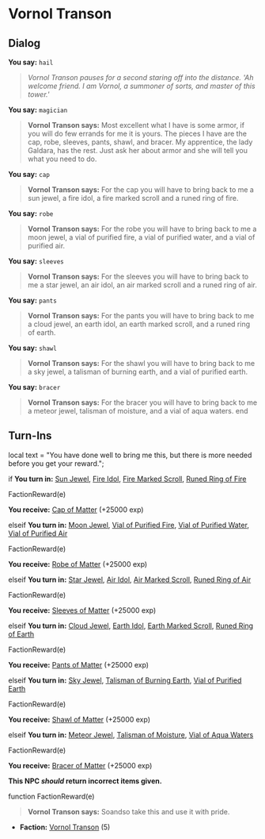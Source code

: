 # Vornol Transon
## Dialog

**You say:** `hail`



>*Vornol Transon pauses for a second staring off into the distance. 'Ah welcome friend. I am Vornol, a summoner of sorts, and master of this tower.'*

**You say:** `magician`



>**Vornol Transon says:** Most excellent what I have is some armor, if you will do few errands for me it is yours. The pieces I have are the cap, robe, sleeves, pants, shawl, and bracer. My apprentice, the lady Galdara, has the rest. Just ask her about armor and she will tell you what you need to do.

**You say:** `cap`



>**Vornol Transon says:** For the cap you will have to bring back to me a sun jewel, a fire idol, a fire marked scroll and a runed ring of fire.

**You say:** `robe`



>**Vornol Transon says:** For the robe you will have to bring back to me a moon jewel, a vial of purified fire, a vial of purified water, and a vial of purified air.

**You say:** `sleeves`



>**Vornol Transon says:** For the sleeves you will have to bring back to me a star jewel, an air idol, an air marked scroll and a runed ring of air.

**You say:** `pants`



>**Vornol Transon says:** For the pants you will have to bring back to me a cloud jewel, an earth idol, an earth marked scroll, and a runed ring of earth.

**You say:** `shawl`



>**Vornol Transon says:** For the shawl you will have to bring back to me a sky jewel, a talisman of burning earth, and a vial of purified earth.

**You say:** `bracer`



>**Vornol Transon says:** For the bracer you will have to bring back to me a meteor jewel, talisman of moisture, and a vial of aqua waters.
end

## Turn-Ins



local text = "You have done well to bring me this, but there is more needed before you get your reward.";



if **You turn in:** [Sun Jewel](/item/4488), [Fire Idol](/item/4495), [Fire Marked Scroll](/item/4496), [Runed Ring of Fire](/item/4497)


FactionReward(e)


 **You receive:**  [Cap of Matter](/item/3684) (+25000 exp)

elseif **You turn in:** [Moon Jewel](/item/4489), [Vial of Purified Fire](/item/4498), [Vial of Purified Water](/item/4499), [Vial of Purified Air](/item/4506)


FactionReward(e)


 **You receive:**  [Robe of Matter](/item/3685) (+25000 exp)

elseif **You turn in:** [Star Jewel](/item/4490), [Air Idol](/item/4507), [Air Marked Scroll](/item/4508), [Runed Ring of Air](/item/4509)


FactionReward(e)


 **You receive:**  [Sleeves of Matter](/item/3686) (+25000 exp)

elseif **You turn in:** [Cloud Jewel](/item/4491), [Earth Idol](/item/4510), [Earth Marked Scroll](/item/4511), [Runed Ring of Earth](/item/4512)


FactionReward(e)


 **You receive:**  [Pants of Matter](/item/3687) (+25000 exp)

elseif **You turn in:** [Sky Jewel](/item/4492), [Talisman of Burning Earth](/item/4513), [Vial of Purified Earth](/item/4514)


FactionReward(e)


 **You receive:**  [Shawl of Matter](/item/3688) (+25000 exp)

elseif **You turn in:** [Meteor Jewel](/item/4493), [Talisman of Moisture](/item/4584), [Vial of Aqua Waters](/item/4585)


FactionReward(e)


 **You receive:**  [Bracer of Matter](/item/3689) (+25000 exp)

**This NPC *should* return incorrect items given.**

function FactionReward(e)

>**Vornol Transon says:** Soandso take this and use it with pride.

* __Faction:__ [Vornol Transon](/faction/1547) (5)